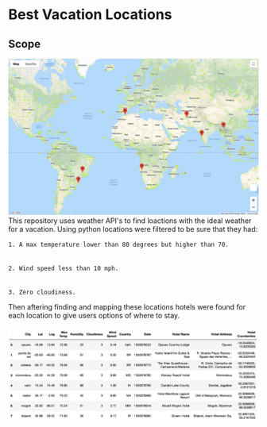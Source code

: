 # Best Vacation Locations 

## Scope
![map1](images/locations.png)
This repository uses weather API's to find loactions with the ideal weather for a vacation. Using python locations were filtered to be sure that they had:

    1. A max temperature lower than 80 degrees but higher than 70.


    2. Wind speed less than 10 mph.


    3. Zero cloudiness.

Then aftering finding and mapping these locations hotels were found for each location to give users options of where to stay. 

![hotel-table](images/hotels.png)